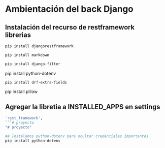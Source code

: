 # Ambientación del back Django

## Instalación del recurso de restframework librerias

```bash
pip install djangorestframework
```
```bash
pip install markdown
```
```bash
pip install django-filter
```
pip install python-dotenv
```
pip install drf-extra-fields
```
pip install pillow

## Agregar la libretia a INSTALLED_APPS en settings
```bash
'rest_framework',
```# proyecto
"# proyecto" 

## Instalamos python-dotenv para ocultar credenciales importantes
pip install python-dotenv

